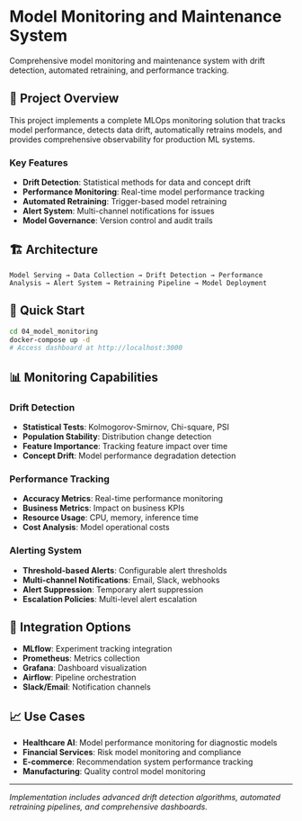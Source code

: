 # Model Monitoring and Maintenance System

Comprehensive model monitoring and maintenance system with drift detection, automated retraining, and performance tracking.

## 🎯 Project Overview

This project implements a complete MLOps monitoring solution that tracks model performance, detects data drift, automatically retrains models, and provides comprehensive observability for production ML systems.

### Key Features
- **Drift Detection**: Statistical methods for data and concept drift
- **Performance Monitoring**: Real-time model performance tracking
- **Automated Retraining**: Trigger-based model retraining
- **Alert System**: Multi-channel notifications for issues
- **Model Governance**: Version control and audit trails

## 🏗️ Architecture

```
Model Serving → Data Collection → Drift Detection → Performance Analysis → Alert System → Retraining Pipeline → Model Deployment
```

## 🚀 Quick Start

```bash
cd 04_model_monitoring
docker-compose up -d
# Access dashboard at http://localhost:3000
```

## 📊 Monitoring Capabilities

### Drift Detection
- **Statistical Tests**: Kolmogorov-Smirnov, Chi-square, PSI
- **Population Stability**: Distribution change detection
- **Feature Importance**: Tracking feature impact over time
- **Concept Drift**: Model performance degradation detection

### Performance Tracking
- **Accuracy Metrics**: Real-time performance monitoring
- **Business Metrics**: Impact on business KPIs
- **Resource Usage**: CPU, memory, inference time
- **Cost Analysis**: Model operational costs

### Alerting System
- **Threshold-based Alerts**: Configurable alert thresholds
- **Multi-channel Notifications**: Email, Slack, webhooks
- **Alert Suppression**: Temporary alert suppression
- **Escalation Policies**: Multi-level alert escalation

## 🔧 Integration Options

- **MLflow**: Experiment tracking integration
- **Prometheus**: Metrics collection
- **Grafana**: Dashboard visualization
- **Airflow**: Pipeline orchestration
- **Slack/Email**: Notification channels

## 📈 Use Cases

- **Healthcare AI**: Model performance monitoring for diagnostic models
- **Financial Services**: Risk model monitoring and compliance
- **E-commerce**: Recommendation system performance tracking
- **Manufacturing**: Quality control model monitoring

---

*Implementation includes advanced drift detection algorithms, automated retraining pipelines, and comprehensive dashboards.*